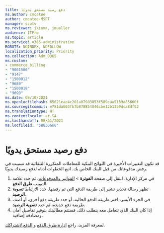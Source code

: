 ```yaml
---
title: دفع رصيد مستحق يدويًا
ms.author: cmcatee
author: cmcatee-MSFT
manager: scotv
ms.reviewer: jkinma, jmueller
audience: ITPro
ms.topic: article
ms.service: o365-administration
ROBOTS: NOINDEX, NOFOLLOW
localization_priority: Priority
ms.collection: Adm_O365
ms.custom:
- commerce_billing
- "9001506"
- "9147"
- "1500012"
- "9689"
- "1500018"
- "9690"
ms.date: 08/10/2021
ms.openlocfilehash: 65621eae4c201a07983853f589caa5169a85660f
ms.sourcegitcommit: e781da003fb7b878854846cbe12b13b9dca8df92
ms.translationtype: HT
ms.contentlocale: ar-SA
ms.lasthandoff: 08/31/2021
ms.locfileid: "58836668"
---
```

# <a name="manually-pay-an-outstanding-balance"></a>دفع رصيد مستحق يدويًا

قد تكون التغييرات الأخيرة في اللوائح البنكية للمعاملات المتكررة التلقائية قد تسببت في رفض مدفوعاتك من قبل البنك الخاص بك. اتبع الخطوات أدناه لدفع رصيدك يدويًا.

1. في مركز الإدارة، انتقل إلى صفحة **الفوترة** > [الفواتير والمدفوعات](https://go.microsoft.com/fwlink/p/?linkid=2018806)، ثم حدد علامة التبويب **طرق الدفع**.
2. تظهر رسالة تحذير تشير إلى طريقة الدفع التي تم رفضها. حدد الارتباط **تسوية الرصيد**.
3. في الجزء الأيسر، اختر طريقة الدفع الحالية، أو حدد طريقة دفع أخرى، أو أضف طريقة دفع جديدة، ثم حدد **تسوية الرصيد**.
4. إذا كان البنك الذي تتعامل معه يتطلب ذلك، فستتم مطالبتك بتوفير تفاصيل أمان ومصادقة إضافية.

لمعرفة المزيد، راجع [إدارة طرق الدفع](https://docs.microsoft.com/microsoft-365/commerce/billing-and-payments/manage-payment-methods) و [الدفع لاشتراكك](https://docs.microsoft.com/microsoft-365/commerce/billing-and-payments/pay-for-your-subscription).
